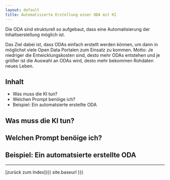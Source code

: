 ```yaml
---
layout: default
title: Automatisierte Erstellung einer ODA mit KI
---
```


Die ODA sind strukturell so aufgebaut, dass eine
Automatisierung der Inhaltserstellung möglich ist.

Das Ziel dabei ist, dass ODAs einfach erstellt werden können,
um dann in möglichst viele Open Data Portalen zum Einsatz
zu kommen. Motto: Je niedriger die Entwicklungskosten sind, 
desto mehr ODAs entstehen und je größer ist die Auswahl 
an ODAs wird, desto mehr bekommen Rohdaten neues Leben.

## Inhalt

* Was muss die KI tun?
* Welchen Prompt benöige ich?
* Beispiel: Ein automatsierte erstellte ODA

## Was muss die KI tun?


## Welchen Prompt benöige ich?


## Beispiel: Ein automatsierte erstellte ODA



---
[zurück zum Index]({{ site.baseurl }})